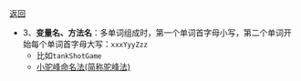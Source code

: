 [返回](成员方法.md#方法命名)

- 3、**变量名、方法名**：多单词组成时，第一个单词首字母小写，第二个单词开始每个单词首字母大写：`xxxYyyZzz`
	- 比如`tankShotGame`
	- [小驼峰命名法(简称驼峰法)](小驼峰命名法(简称驼峰法).md) 